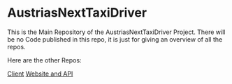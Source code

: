 # AustriasNextTaxiDriver

This is the Main Repository of the AustriasNextTaxiDriver Project.
There will be no Code published in this repo, it is just for giving an overview of all the repos.

Here are the other Repos:

[Client](https://github.com/Alextheracer1/AustriasNextTaxiDriver-Client)
[Website and API](https://github.com/Alextheracer1/AustriasNextTaxiDriver-Website)
